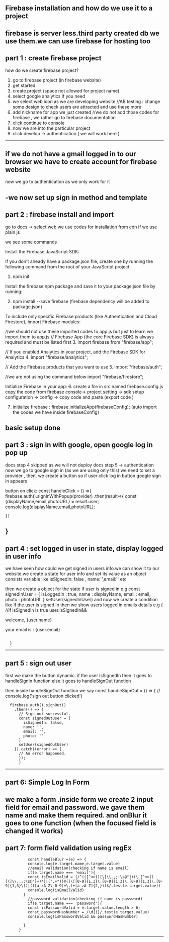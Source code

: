 Firebase installation and how do we use it to a project
------------------------------------------------------------------
firebase is server less.third party created db we use them.we can use firebase for hosting too 
----------------------------------------
part 1 : create firebase project
--------------------------------------
how do we create firebase project? 

1. go to firebase project (in firebase website)
2. get started
3. create project (space not allowed for project name) 
4. select google analytics if you need 
5. we select web icon as we are developing website 
//AB testing : change some design to check users are attracted and use these more
6. add nickname for app we just created
//we do not add those codes for firebase , we rather go to firebase documentation 
7. click continue to console 
8. now we are into the particular project 
9. click develop -> authentication ( we will work here )
-----------------------------------------
if we do not have a gmail logged in to our browser we have to create account for firebase website
------------------------------------------
now we go to authentication as we only work for it 

-we now set up sign in method and template 
-------------------------------------------
part 2 : firebase install and import 
------------------------------------
go to docs -> select web
we use codes for installation from cdn if we use plain js 


we see some commands


Install the Firebase JavaScript SDK:

If you don't already have a package.json file, create one by running the following command from the root of your JavaScript project:

1. npm init

Install the firebase npm package and save it to your package.json file by running:


2. npm install --save firebase 
(firebase dependency will be added to package.json)


To include only specific Firebase products (like Authentication and Cloud Firestore), import Firebase modules:


//we should not use these imported codes to app.js but just to learn we import them to app.js 
// Firebase App (the core Firebase SDK) is always required and must be listed first
3. import firebase from "firebase/app";

// If you enabled Analytics in your project, add the Firebase SDK for Analytics
4. import "firebase/analytics";

// Add the Firebase products that you want to use
5. import "firebase/auth";

//we are not using the command below 
import "firebase/firestore";

Initialize Firebase in your app:
6. create a file in src named firebase.config.js
copy the code from firebase console-> project setting -> sdk setup configuration -> config -> copy code and paste (export code ) 

7. initialize firebase : firebase.initializeApp(firebaseConfig);
(auto import the codes we have inside firebaseConfig)

basic setup done
-------------------------------------------
part 3 : sign in with google, open google log in pop up 
---------------------------------------------
docs step 4 skipped as we will not deploy 
docs step 5 -> authentication
now we go to google sign in (as we are using only this)
we need to set a provider , then, 
we create a button so if user click log in button google sign in appears 

button on click: 
  const handleClick = () =>{
    firebase.auth().signInWithPopup(provider)
    .then(result=>{
      const {displayName,email,photoURL} = result.user;
      console.log(displayName,email,photoURL);

    })
  }
-------------------------------------------------------
part 4 :  set logged in user in state, display logged in user info 
--------------------------------------------------------
we have seen how could we get signed in users info.we can show it to our website.we create a state for user info and set its value as an object consists variable like isSignedIn: false , name:'',email:'' etc

then we create a object for the state if user is signed in e.g 
    const signedInUser = {
        isLoggedIn : true,
        name  : displayName,
        email : email,
        photo : photoURL
      }
      setUser(signedInUser)
and now we create a condition like if the user is signed in then we show users logged in emails details e.g 
    {
        //if isSignedIn is true
        user.isSignedIn&& <div>
          <p>welcome, {user.name}</p>
          <p>your email is : {user.email}</p>
          <img src={user.photo} alt="" />
        </div>
        
      }

-----------------------------------------------------------------
part 5 : sign out user 
-----------------------------------------------------------------
first we make the button dynamic. if the user isSignedIn then it goes to handleSignIn function else it goes to handleSignOut function 

then inside handleSignOut function we say 
            const handleSignOut = () => {
      // console.log('sign out button clicked')

      firebase.auth().signOut()
        .then(() => {
          // Sign-out successful.
          const signedOutUser = {
            isSignedIn: false,
            name: '',
            email: '',
            photo: ''
          } 
          setUser(signedOutUser)
        }).catch((error) => {
          // An error happened.
          });
          }
          
-----------------------------------------------------------------
part 6: Simple Log In Form
-----------------------------------------------------------------
we make a form .inside form we create 2 input field for email and password. we gave them name and make them required. and onBlur it goes to one function (when the focused field is changed it works) 
-----------------------------------------------------------------
part 7: form field validation using regEx
----------------------------------------------------------------- 
              const handleBlur =(e) => {
              console.log(e.target.name,e.target.value)
              //email validation(checking if name is email)
              if(e.target.name === 'email'){
              const isEmailValid = (/^(([^<>()[\]\\.,;:\s@"]+(\.[^<>()[\]\\.,;:\s@"]+)*)|(".+"))@((\[[0-9]{1,3}\.[0-9]{1,3}\.[0-9]{1,3}\.[0-9]{1,3}\])|(([a-zA-Z\-0-9]+\.)+[a-zA-Z]{2,}))$/.test(e.target.value))
              console.log(isEmailValid)
            }
              //password validation(checking if name is password)
              if(e.target.name === 'password'){
              const isPasswordValid = e.target.value.length > 6;
              const passwordHasNumber = /\d{1}/.test(e.target.value)
              console.log(isPasswordValid && passwordHasNumber)

            }
          }
          
          
---------------------------------------------------------------
